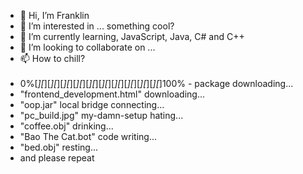 - 👋 Hi, I’m Franklin
- 👀 I’m interested in ... something cool?
- 🌱 I’m currently learning, JavaScript, Java, C# and C++
- 💞️ I’m looking to collaborate on ...
- 📫 How to chill?<br><br>
-  0%[*][*][*][*][*][*][*][*][*][*][*][*][*][*][*][*][*][*][*][*]100% - package downloading...<br>
-  "frontend_development.html" downloading...<br>
-  "oop.jar" local bridge connecting...<br>
-  "pc_build.jpg" my-damn-setup hating...<br>
-  "coffee.obj" drinking...<br>
-  "Bao The Cat.bot" code writing...<br>
-  "bed.obj" resting...<br>
-   and please repeat
<br>
